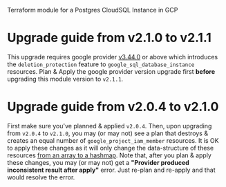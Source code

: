 Terraform module for a Postgres CloudSQL Instance in GCP

# Upgrade guide from v2.1.0 to v2.1.1

This upgrade requires google provider [v3.44.0](https://github.com/hashicorp/terraform-provider-google/releases/tag/v3.44.0) or above which introduces the `deletion_protection` feature to `google_sql_database_instance` resources. Plan & Apply the google provider version upgrade first **before** upgrading this module version to `v2.1.1`.

# Upgrade guide from v2.0.4 to v2.1.0

First make sure you've planned & applied `v2.0.4`. Then, upon upgrading from `v2.0.4` to `v2.1.0`, you may (or may not) see a plan that destroys & creates an equal number of `google_project_iam_member` resources. It is OK to apply these changes as it will only change the data-structure of these resources [from an array to a hashmap](https://github.com/airasia/terraform-google-external_access/wiki/The-problem-of-%22shifting-all-items%22-in-an-array). Note that, after you plan & apply these changes, you may (or may not) get a **"Provider produced inconsistent result after apply"** error. Just re-plan and re-apply and that would resolve the error.
